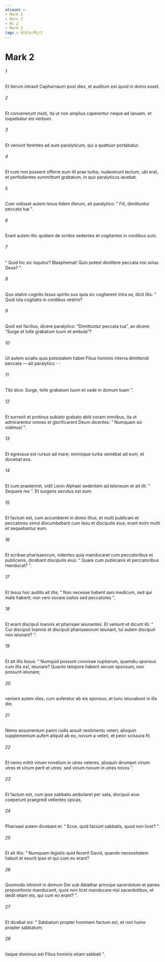 ```yaml
---
aliases : 
- Mark 2
- Marc 2
- Mc 2
- Mark 2
tags : Bible/Mc/2
---
```


# Mark 2

###### 1
Et iterum intravit Capharnaum post dies, et auditum est quod in domo esset. 
###### 2
Et convenerunt multi, ita ut non amplius caperentur neque ad ianuam, et loquebatur eis verbum. 
###### 3
Et veniunt ferentes ad eum paralyticum, qui a quattuor portabatur. 
###### 4
Et cum non possent offerre eum illi prae turba, nudaverunt tectum, ubi erat, et perfodientes summittunt grabatum, in quo paralyticus iacebat. 
###### 5
Cum vidisset autem Iesus fidem illorum, ait paralytico: “ Fili, dimittuntur peccata tua ”.
###### 6
Erant autem illic quidam de scribis sedentes et cogitantes in cordibus suis: 
###### 7
“ Quid hic sic loquitur? Blasphemat! Quis potest dimittere peccata nisi solus Deus? ”. 
###### 8
Quo statim cognito Iesus spiritu suo quia sic cogitarent intra se, dicit illis: “ Quid ista cogitatis in cordibus vestris? 
###### 9
Quid est facilius, dicere paralytico: “Dimittuntur peccata tua”, an dicere: “Surge et tolle grabatum tuum et ambula”? 
###### 10
Ut autem sciatis quia potestatem habet Filius hominis interra dimittendi peccata — ait paralytico - : 
###### 11
Tibi dico: Surge, tolle grabatum tuum et vade in domum tuam ”. 
###### 12
Et surrexit et protinus sublato grabato abiit coram omnibus, ita ut admirarentur omnes et glorificarent Deum dicentes: “ Numquam sic vidimus! ”.
###### 13
Et egressus est rursus ad mare; omnisque turba veniebat ad eum, et docebat eos. 
###### 14
Et cum praeteriret, vidit Levin Alphaei sedentem ad teloneum et ait illi: “ Sequere me ”. Et surgens secutus est eum. 
###### 15
Et factum est, cum accumberet in domo illius, et multi publicani et peccatores simul discumbebant cum Iesu et discipulis eius; erant enim multi et sequebantur eum. 
###### 16
Et scribae pharisaeorum, videntes quia manducaret cum peccatoribus et publicanis, dicebant discipulis eius: “ Quare cum publicanis et peccatoribus manducat? ”. 
###### 17
Et Iesus hoc audito ait illis: “ Non necesse habent sani medicum, sed qui male habent; non veni vocare iustos sed peccatores ”.
###### 18
Et erant discipuli Ioannis et pharisaei ieiunantes. Et veniunt et dicunt illi: “ Cur discipuli Ioannis et discipuli pharisaeorum ieiunant, tui autem discipuli non ieiunant? ”. 
###### 19
Et ait illis Iesus: “ Numquid possunt convivae nuptiarum, quamdiu sponsus cum illis est, ieiunare? Quanto tempore habent secum sponsum, non possunt ieiunare; 
###### 20
venient autem dies, cum auferetur ab eis sponsus, et tunc ieiunabunt in illa die. 
###### 21
Nemo assumentum panni rudis assuit vestimento veteri; alioquin supplementum aufert aliquid ab eo, novum a veteri, et peior scissura fit. 
###### 22
Et nemo mittit vinum novellum in utres veteres, alioquin dirumpet vinum utres et vinum perit et utres; sed vinum novum in utres novos ”.
###### 23
Et factum est, cum ipse sabbatis ambularet per sata, discipuli eius coeperunt praegredi vellentes spicas. 
###### 24
Pharisaei autem dicebant ei: “ Ecce, quid faciunt sabbatis, quod non licet? ”. 
###### 25
Et ait illis: “ Numquam legistis quid fecerit David, quando necessitatem habuit et esuriit ipse et qui cum eo erant? 
###### 26
Quomodo introivit in domum Dei sub Abiathar principe sacerdotum et panes propositionis manducavit, quos non licet manducare nisi sacerdotibus, et dedit etiam eis, qui cum eo erant? ”. 
###### 27
Et dicebat eis: “ Sabbatum propter hominem factum est, et non homo propter sabbatum; 
###### 28
itaque dominus est Filius hominis etiam sabbati ”.
